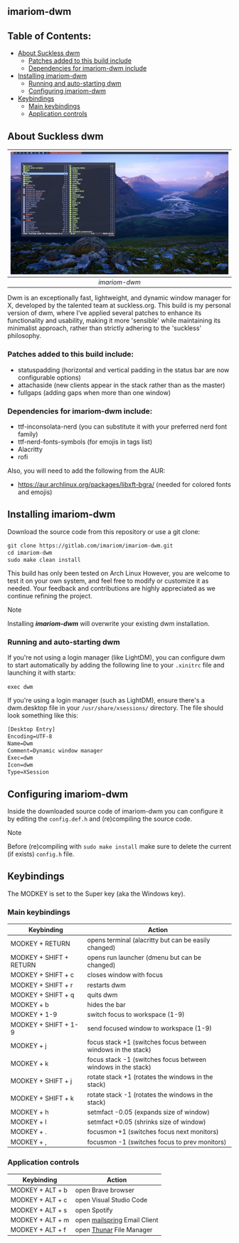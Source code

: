 ## imariom-dwm

## Table of Contents:
  * [About Suckless dwm](#about-suckless-dwm)
    * [Patches added to this build include](#patches-added-to-this-build-include)
    * [Dependencies for imariom-dwm include](#dependencies-for-imariom-dwm-include)
  * [Installing imariom-dwm](#installing-imariom-dwm)
    * [Running and auto-starting dwm](#running-and-auto-starting-dwm)
    * [Configuring imariom-dwm](#configuring-imariom-dwm)
  * [Keybindings](#keybindings)
    * [Main keybindings](#main-keybindings)
    * [Application controls](#application-controls)

## About Suckless dwm
|![imariom-dwm](https://github.com/imariom/dotfiles/blob/main/.screenshots/imariom-dwm-thumb.png)|
|:--:|
| *imariom-dwm* |

Dwm is an exceptionally fast, lightweight, and dynamic window manager for X, developed by the talented team at suckless.org. This build is my personal version of dwm, where I’ve applied several patches to enhance its functionality and usability, making it more 'sensible' while maintaining its minimalist approach, rather than strictly adhering to the 'suckless' philosophy.

### Patches added to this build include:
  * statuspadding (horizontal and vertical padding in the status bar are now configurable options)
  * attachaside (new clients appear in the stack rather than as the master)
  * fullgaps (adding gaps when more than one window)

### Dependencies for imariom-dwm include:
  * ttf-inconsolata-nerd (you can substitute it with your preferred nerd font family)
  * ttf-nerd-fonts-symbols (for emojis in tags list)
  * Alacritty
  * rofi

Also, you will need to add the following from the AUR:
  * https://aur.archlinux.org/packages/libxft-bgra/ (needed for colored fonts and emojis)

## Installing imariom-dwm
Download the source code from this repository or use a git clone:

```
git clone https://gitlab.com/imariom/imariom-dwm.git
cd imariom-dwm
sudo make clean install
```

This build has only been tested on Arch Linux However, you are welcome to test it on your own system, and feel free to modify or customize it as needed. Your feedback and contributions are highly appreciated as we continue refining the project.

> [!NOTE]
> Installing ***imariom-dwm*** will overwrite your existing dwm installation.

### Running and auto-starting dwm
If you're not using a login manager (like LightDM), you can configure dwm to start automatically by adding the following line to your ```.xinitrc``` file and launching it with startx:

```exec dwm```

If you're using a login manager (such as LightDM), ensure there's a dwm.desktop file in your ```/usr/share/xsessions/``` directory. The file should look something like this:

```
[Desktop Entry]
Encoding=UTF-8
Name=Dwm
Comment=Dynamic window manager
Exec=dwm
Icon=dwm
Type=XSession
```
## Configuring imariom-dwm
Inside the downloaded source code of imariom-dwm you can configure it by editing the ```config.def.h``` and (re)compiling the source code.

> [!NOTE]
> Before (re)compiling with ```sudo make install``` make sure to delete the current (if exists) ```config.h``` file.

## Keybindings
The MODKEY is set to the Super key (aka the Windows key).

### Main keybindings

| Keybinding              | Action                                                       |
|-------------------------|--------------------------------------------------------------|
| MODKEY + RETURN         | opens terminal (alacritty but can be easily changed)         |
| MODKEY + SHIFT + RETURN | opens run launcher (dmenu but can be changed)                |
| MODKEY + SHIFT + c      | closes window with focus                                     |
| MODKEY + SHIFT + r      | restarts dwm                                                 |
| MODKEY + SHIFT + q      | quits dwm                                                    |
| MODKEY + b              | hides the bar                                                |
| MODKEY + 1-9            | switch focus to workspace (1-9)                              |
| MODKEY + SHIFT + 1-9    | send focused window to workspace (1-9)                       |
| MODKEY + j              | focus stack +1 (switches focus between windows in the stack) |
| MODKEY + k              | focus stack -1 (switches focus between windows in the stack) |
| MODKEY + SHIFT + j      | rotate stack +1 (rotates the windows in the stack)           |
| MODKEY + SHIFT + k      | rotate stack -1 (rotates the windows in the stack)           |
| MODKEY + h              | setmfact -0.05 (expands size of window)                      |
| MODKEY + l              | setmfact +0.05 (shrinks size of window)                      |
| MODKEY + .              | focusmon +1 (switches focus next monitors)                   |
| MODKEY + ,              | focusmon -1 (switches focus to prev monitors)                |

### Application controls

| Keybinding       | Action                                                                       |
|------------------|------------------------------------------------------------------------------|
| MODKEY + ALT + b | open Brave browser                                                           |
| MODKEY + ALT + c | open Visual Studio Code                                                      |
| MODKEY + ALT + s | open Spotify                                                                 |
| MODKEY + ALT + m | open [mailspring](https://github.com/Foundry376/Mailspring) Email Client     |
| MODKEY + ALT + f | open [Thunar](https://wiki.archlinux.org/title/Thunar) File Manager          |
